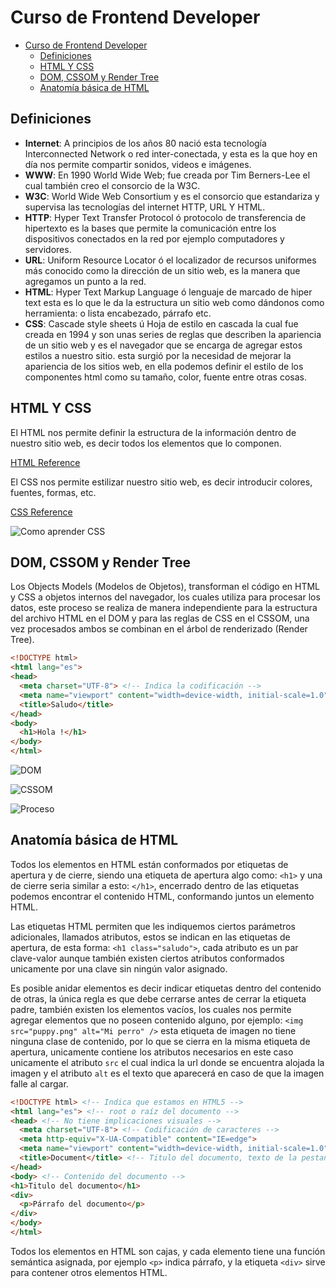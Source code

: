 # Curso de Frontend Developer

- [Curso de Frontend Developer](#curso-de-frontend-developer)
  - [Definiciones](#definiciones)
  - [HTML Y CSS](#html-y-css)
  - [DOM, CSSOM y Render Tree](#dom-cssom-y-render-tree)
  - [Anatomía básica de HTML](#anatomía-básica-de-html)

## Definiciones

- **Internet**: A principios de los años 80 nació esta tecnología Interconnected
  Network o red inter-conectada, y esta es la que hoy en día nos permite compartir
  sonidos, videos e imágenes.
- **WWW**: En 1990 World Wide Web; fue creada por Tim Berners-Lee el cual también
  creo el consorcio de la W3C.
- **W3C**: World Wide Web Consortium y es el consorcio que estandariza y
  supervisa las tecnologías del internet HTTP, URL Y HTML.
- **HTTP**: Hyper Text Transfer Protocol ó protocolo de transferencia de
  hipertexto es la bases que permite la comunicación entre los dispositivos
  conectados en la red por ejemplo computadores y servidores.
- **URL**: Uniform Resource Locator ó el localizador de recursos uniformes más
  conocido como la dirección de un sitio web, es la manera que agregamos un punto
  a la red.
- **HTML**: Hyper Text Markup Language ó lenguaje de marcado de hiper text esta
  es lo que le da la estructura un sitio web como dándonos como herramienta: o
  lista encabezado, párrafo etc.
- **CSS**: Cascade style sheets ú Hoja de estilo en cascada la cual fue creada en
  1994 y son unas series de reglas que describen la apariencia de un sitio web y
  es el navegador que se encarga de agregar estos estilos a nuestro sitio. esta
  surgió por la necesidad de mejorar la apariencia de los sitios web, en ella
  podemos definir el estilo de los componentes html como su tamaño, color, fuente
  entre otras cosas.

## HTML Y CSS

El HTML nos permite definir la estructura de la información dentro de nuestro
sitio web, es decir todos los elementos que lo componen.

[HTML Reference](https://htmlreference.io/)

El CSS nos permite estilizar nuestro sitio web, es decir introducir colores,
fuentes, formas, etc.

[CSS Reference](https://cssreference.io/)

![Como aprender CSS](https://static.platzi.com/media/user_upload/Infografia-Frontend-Javascript-86c602ef-a014-47d7-aadd-1293726d06b2.jpg)

## DOM, CSSOM y Render Tree

Los Objects Models (Modelos de Objetos), transforman el código en HTML y CSS a
objetos internos del navegador, los cuales utiliza para procesar los datos, este
proceso se realiza de manera independiente para la estructura del archivo HTML en
el DOM y para las reglas de CSS en el CSSOM, una vez procesados ambos se combinan
en el árbol de renderizado (Render Tree).

```html
<!DOCTYPE html>
<html lang="es">
<head>
  <meta charset="UTF-8"> <!-- Indica la codificación -->
  <meta name="viewport" content="width=device-width, initial-scale=1.0">
  <title>Saludo</title>
</head>
<body>
  <h1>Hola !</h1>
</body>
</html>
```

![DOM](https://static.platzi.com/media/user_upload/frontend-developer-slides-comprimido_a4a7a8c9-301f-49e8-b6f9-90928ea798e3-9-cab74eb9-4afc-4422-8fee-d5a8a560739d.jpg)

![CSSOM](https://static.platzi.com/media/user_upload/frontend-developer-slides-comprimido_a4a7a8c9-301f-49e8-b6f9-90928ea798e3-10-29925f2d-2468-4092-9fca-57af22964d07.jpg)

![Proceso](https://static.platzi.com/media/user_upload/frontend-developer-slides-comprimido_a4a7a8c9-301f-49e8-b6f9-90928ea798e3-11-9645a1c8-9b55-4c6a-8f9d-78a534a7d12a.jpg)

## Anatomía básica de HTML

Todos los elementos en HTML están conformados por etiquetas de apertura y de
cierre, siendo una etiqueta de apertura algo como: `<h1>` y una de cierre seria
similar a esto: `</h1>`, encerrado dentro de las etiquetas podemos encontrar el
contenido HTML, conformando juntos un elemento HTML.

Las etiquetas HTML permiten que les indiquemos ciertos parámetros adicionales,
llamados atributos, estos se indican en las etiquetas de apertura, de esta forma:
`<h1 class="saludo">`, cada atributo es un par clave-valor aunque también existen
ciertos atributos conformados unicamente por una clave sin ningún valor asignado.

Es posible anidar elementos es decir indicar etiquetas dentro del contenido de
otras, la única regla es que debe cerrarse antes de cerrar la etiqueta padre,
también existen los elementos vacíos, los cuales nos permite agregar elementos
que no poseen contenido alguno, por ejemplo: `<img src="puppy.png" alt="Mi perro" />`
esta etiqueta de imagen no tiene ninguna clase de contenido, por lo que se cierra
en la misma etiqueta de apertura, unicamente contiene los atributos necesarios en
este caso unicamente el atributo `src` el cual indica la url donde se encuentra
alojada la imagen y el atributo `alt` es el texto que aparecerá en caso de que la
imagen falle al cargar.

```html
<!DOCTYPE html> <!-- Indica que estamos en HTML5 -->
<html lang="es"> <!-- root o raíz del documento -->
<head> <!-- No tiene implicaciones visuales -->
  <meta charset="UTF-8"> <!-- Codificación de caracteres -->
  <meta http-equiv="X-UA-Compatible" content="IE=edge">
  <meta name="viewport" content="width=device-width, initial-scale=1.0">
  <title>Document</title> <!-- Titulo del documento, texto de la pestaña -->
</head>
<body> <!-- Contenido del documento -->
<h1>Titulo del documento</h1>
<div>
  <p>Párrafo del documento</p>
</div>
</body>
</html>
```

Todos los elementos en HTML son cajas, y cada elemento tiene una función
semántica asignada, por ejemplo `<p>` indica párrafo, y la etiqueta `<div>` sirve
para contener otros elementos HTML.
